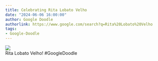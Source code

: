 ```yaml
---
title: Celebrating Rita Lobato Velho
date: "2024-06-06 16:00:00"
author: Google Doodle
authorlink: https://www.google.com/search?q=Rita%20Lobato%20Velho
tags:
- Google-Doodle
---
```

<img src="https://www.google.com/logos/doodles/2024/celebrating-rita-lobato-velho-6753651837110235.4-l.png" referrerpolicy="no-referrer"><br>Rita Lobato Velho! #GoogleDoodle
